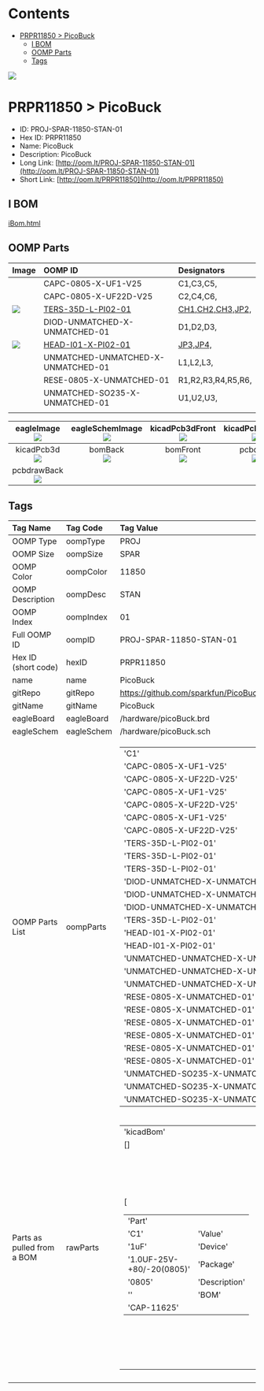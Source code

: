 



Contents
========

* [PRPR11850 > PicoBuck](#prpr11850--picobuck)
	* [I BOM](#i-bom)
	* [OOMP Parts](#oomp-parts)
	* [Tags](#tags)
  
![][im]
# PRPR11850 > PicoBuck

- ID: PROJ-SPAR-11850-STAN-01
- Hex ID: PRPR11850
- Name: PicoBuck
- Description: PicoBuck
- Long Link: [http://oom.lt/PROJ-SPAR-11850-STAN-01](http://oom.lt/PROJ-SPAR-11850-STAN-01)
- Short Link: [http://oom.lt/PRPR11850](http://oom.lt/PRPR11850)

## I BOM
  
[iBom.html](https://htmlpreview.github.io/?https://github.com/oomlout/oomlout_OOMP_projects/blob/main/PROJ/SPAR/11850/STAN/01ibom.html)
## OOMP Parts
  

|Image|OOMP ID|Designators|
| :--- | :--- | :--- |
|![]()|CAPC-0805-X-UF1-V25|C1,C3,C5,|
|![]()|CAPC-0805-X-UF22D-V25|C2,C4,C6,|
|[![](https://raw.githubusercontent.com/oomlout/oomlout_OOMP_parts_V2/TERS/35D/L/PI02/01/main/image_140.jpg)](https://github.com/oomlout/oomlout_OOMP_parts_V2/TERS/35D/L/PI02/01/tree/main/)|[TERS-35D-L-PI02-01](https://github.com/oomlout/oomlout_OOMP_parts_V2/TERS/35D/L/PI02/01/tree/main/)|[CH1,CH2,CH3,JP2,](https://github.com/oomlout/oomlout_OOMP_parts_V2/TERS/35D/L/PI02/01/tree/main/)|
|![]()|DIOD-UNMATCHED-X-UNMATCHED-01|D1,D2,D3,|
|[![](https://raw.githubusercontent.com/oomlout/oomlout_OOMP_parts_V2/HEAD/I01/X/PI02/01/main/image_140.jpg)](https://github.com/oomlout/oomlout_OOMP_parts_V2/HEAD/I01/X/PI02/01/tree/main/)|[HEAD-I01-X-PI02-01](https://github.com/oomlout/oomlout_OOMP_parts_V2/HEAD/I01/X/PI02/01/tree/main/)|[JP3,JP4,](https://github.com/oomlout/oomlout_OOMP_parts_V2/HEAD/I01/X/PI02/01/tree/main/)|
|![]()|UNMATCHED-UNMATCHED-X-UNMATCHED-01|L1,L2,L3,|
|![]()|RESE-0805-X-UNMATCHED-01|R1,R2,R3,R4,R5,R6,|
|![]()|UNMATCHED-SO235-X-UNMATCHED-01|U1,U2,U3,|
||||
  

|eagleImage<br>[![](https://raw.githubusercontent.com/oomlout/oomlout_OOMP_projects_V2/PROJ/SPAR/11850/STAN/01/main/eagleImage_140.png)](https://github.com/oomlout/oomlout_OOMP_projects_V2/PROJ/SPAR/11850/STAN/01/tree/main/eagleImage.png)|eagleSchemImage<br>[![](https://raw.githubusercontent.com/oomlout/oomlout_OOMP_projects_V2/PROJ/SPAR/11850/STAN/01/main/eagleSchemImage_140.png)](https://github.com/oomlout/oomlout_OOMP_projects_V2/PROJ/SPAR/11850/STAN/01/tree/main/eagleSchemImage.png)|kicadPcb3dFront<br>[![](https://raw.githubusercontent.com/oomlout/oomlout_OOMP_projects_V2/PROJ/SPAR/11850/STAN/01/main/kicadPcb3dFront_140.png)](https://github.com/oomlout/oomlout_OOMP_projects_V2/PROJ/SPAR/11850/STAN/01/tree/main/kicadPcb3dFront.png)|kicadPcb3dBack<br>[![](https://raw.githubusercontent.com/oomlout/oomlout_OOMP_projects_V2/PROJ/SPAR/11850/STAN/01/main/kicadPcb3dBack_140.png)](https://github.com/oomlout/oomlout_OOMP_projects_V2/PROJ/SPAR/11850/STAN/01/tree/main/kicadPcb3dBack.png)|
| :---: | :---: | :---: | :---: |
|kicadPcb3d<br>[![](https://raw.githubusercontent.com/oomlout/oomlout_OOMP_projects_V2/PROJ/SPAR/11850/STAN/01/main/kicadPcb3d_140.png)](https://github.com/oomlout/oomlout_OOMP_projects_V2/PROJ/SPAR/11850/STAN/01/tree/main/kicadPcb3d.png)|bomBack<br>[![](https://raw.githubusercontent.com/oomlout/oomlout_OOMP_projects_V2/PROJ/SPAR/11850/STAN/01/main/bomBack_140.png)](https://github.com/oomlout/oomlout_OOMP_projects_V2/PROJ/SPAR/11850/STAN/01/tree/main/bomBack.png)|bomFront<br>[![](https://raw.githubusercontent.com/oomlout/oomlout_OOMP_projects_V2/PROJ/SPAR/11850/STAN/01/main/bomFront_140.png)](https://github.com/oomlout/oomlout_OOMP_projects_V2/PROJ/SPAR/11850/STAN/01/tree/main/bomFront.png)|pcbdraw<br>[![](https://raw.githubusercontent.com/oomlout/oomlout_OOMP_projects_V2/PROJ/SPAR/11850/STAN/01/main/pcbdraw_140.png)](https://github.com/oomlout/oomlout_OOMP_projects_V2/PROJ/SPAR/11850/STAN/01/tree/main/pcbdraw.svg)|
|pcbdrawBack<br>[![](https://raw.githubusercontent.com/oomlout/oomlout_OOMP_projects_V2/PROJ/SPAR/11850/STAN/01/main/pcbdrawBack_140.png)](https://github.com/oomlout/oomlout_OOMP_projects_V2/PROJ/SPAR/11850/STAN/01/tree/main/pcbdrawBack.svg)||||

## Tags
  

|Tag Name|Tag Code|Tag Value|
| :--- | :--- | :--- |
|OOMP Type|oompType|PROJ|
|OOMP Size|oompSize|SPAR|
|OOMP Color|oompColor|11850|
|OOMP Description|oompDesc|STAN|
|OOMP Index|oompIndex|01|
|Full OOMP ID|oompID|PROJ-SPAR-11850-STAN-01|
|Hex ID (short code)|hexID|PRPR11850|
|name|name|PicoBuck|
|gitRepo|gitRepo|https://github.com/sparkfun/PicoBuck|
|gitName|gitName|PicoBuck|
|eagleBoard|eagleBoard|/hardware/picoBuck.brd|
|eagleSchem|eagleSchem|/hardware/picoBuck.sch|
|OOMP Parts List|oompParts|<table><tr><td>'C1'</td></tr><tr><td> 'CAPC-0805-X-UF1-V25'</td><td> 'C2'</td></tr><tr><td> 'CAPC-0805-X-UF22D-V25'</td><td> 'C3'</td></tr><tr><td> 'CAPC-0805-X-UF1-V25'</td><td> 'C4'</td></tr><tr><td> 'CAPC-0805-X-UF22D-V25'</td><td> 'C5'</td></tr><tr><td> 'CAPC-0805-X-UF1-V25'</td><td> 'C6'</td></tr><tr><td> 'CAPC-0805-X-UF22D-V25'</td><td> 'CH1'</td></tr><tr><td> 'TERS-35D-L-PI02-01'</td><td> 'CH2'</td></tr><tr><td> 'TERS-35D-L-PI02-01'</td><td> 'CH3'</td></tr><tr><td> 'TERS-35D-L-PI02-01'</td><td> 'D1'</td></tr><tr><td> 'DIOD-UNMATCHED-X-UNMATCHED-01'</td><td> 'D2'</td></tr><tr><td> 'DIOD-UNMATCHED-X-UNMATCHED-01'</td><td> 'D3'</td></tr><tr><td> 'DIOD-UNMATCHED-X-UNMATCHED-01'</td><td> 'JP2'</td></tr><tr><td> 'TERS-35D-L-PI02-01'</td><td> 'JP3'</td></tr><tr><td> 'HEAD-I01-X-PI02-01'</td><td> 'JP4'</td></tr><tr><td> 'HEAD-I01-X-PI02-01'</td><td> 'L1'</td></tr><tr><td> 'UNMATCHED-UNMATCHED-X-UNMATCHED-01'</td><td> 'L2'</td></tr><tr><td> 'UNMATCHED-UNMATCHED-X-UNMATCHED-01'</td><td> 'L3'</td></tr><tr><td> 'UNMATCHED-UNMATCHED-X-UNMATCHED-01'</td><td> 'R1'</td></tr><tr><td> 'RESE-0805-X-UNMATCHED-01'</td><td> 'R2'</td></tr><tr><td> 'RESE-0805-X-UNMATCHED-01'</td><td> 'R3'</td></tr><tr><td> 'RESE-0805-X-UNMATCHED-01'</td><td> 'R4'</td></tr><tr><td> 'RESE-0805-X-UNMATCHED-01'</td><td> 'R5'</td></tr><tr><td> 'RESE-0805-X-UNMATCHED-01'</td><td> 'R6'</td></tr><tr><td> 'RESE-0805-X-UNMATCHED-01'</td><td> 'U1'</td></tr><tr><td> 'UNMATCHED-SO235-X-UNMATCHED-01'</td><td> 'U2'</td></tr><tr><td> 'UNMATCHED-SO235-X-UNMATCHED-01'</td><td> 'U3'</td></tr><tr><td> 'UNMATCHED-SO235-X-UNMATCHED-01'</td></tr></table>|
|Parts as pulled from a BOM|rawParts|<table><tr><td>'kicadBom'</td></tr><tr><td> []</td><td> 'eagleBom'</td></tr><tr><td> [<table><tr><td>'Part'</td></tr><tr><td> 'C1'</td><td> 'Value'</td></tr><tr><td> '1uF'</td><td> 'Device'</td></tr><tr><td> '1.0UF-25V-+80/-20(0805)'</td><td> 'Package'</td></tr><tr><td> '0805'</td><td> 'Description'</td></tr><tr><td> ''</td><td> 'BOM'</td></tr><tr><td> 'CAP-11625'</td></tr></table></td><td> <table><tr><td>'Part'</td></tr><tr><td> 'C2'</td><td> 'Value'</td></tr><tr><td> '2.2uF'</td><td> 'Device'</td></tr><tr><td> '2.2UF-25V-+80/-20(0805)'</td><td> 'Package'</td></tr><tr><td> '0805'</td><td> 'Description'</td></tr><tr><td> ''</td><td> 'BOM'</td></tr><tr><td> 'CAP-11624'</td></tr></table></td><td> <table><tr><td>'Part'</td></tr><tr><td> 'C3'</td><td> 'Value'</td></tr><tr><td> '1uF'</td><td> 'Device'</td></tr><tr><td> '1.0UF-25V-+80/-20(0805)'</td><td> 'Package'</td></tr><tr><td> '0805'</td><td> 'Description'</td></tr><tr><td> ''</td><td> 'BOM'</td></tr><tr><td> 'CAP-11625'</td></tr></table></td><td> <table><tr><td>'Part'</td></tr><tr><td> 'C4'</td><td> 'Value'</td></tr><tr><td> '2.2uF'</td><td> 'Device'</td></tr><tr><td> '2.2UF-25V-+80/-20(0805)'</td><td> 'Package'</td></tr><tr><td> '0805'</td><td> 'Description'</td></tr><tr><td> ''</td><td> 'BOM'</td></tr><tr><td> 'CAP-11624'</td></tr></table></td><td> <table><tr><td>'Part'</td></tr><tr><td> 'C5'</td><td> 'Value'</td></tr><tr><td> '1uF'</td><td> 'Device'</td></tr><tr><td> '1.0UF-25V-+80/-20(0805)'</td><td> 'Package'</td></tr><tr><td> '0805'</td><td> 'Description'</td></tr><tr><td> ''</td><td> 'BOM'</td></tr><tr><td> 'CAP-11625'</td></tr></table></td><td> <table><tr><td>'Part'</td></tr><tr><td> 'C6'</td><td> 'Value'</td></tr><tr><td> '2.2uF'</td><td> 'Device'</td></tr><tr><td> '2.2UF-25V-+80/-20(0805)'</td><td> 'Package'</td></tr><tr><td> '0805'</td><td> 'Description'</td></tr><tr><td> ''</td><td> 'BOM'</td></tr><tr><td> 'CAP-11624'</td></tr></table></td><td> <table><tr><td>'Part'</td></tr><tr><td> 'CH1'</td><td> 'Value'</td></tr><tr><td> ''</td><td> 'Device'</td></tr><tr><td> 'CONN_023.5MM_LOCK'</td><td> 'Package'</td></tr><tr><td> 'SCREWTERMINAL-3.5MM-2_LOCK'</td><td> 'Description'</td></tr><tr><td> 'Multi connection point. Often used as Generic Header-pin footprint for 0.1 inch spaced/style header connections'</td><td> 'BOM'</td></tr><tr><td> 'CONN-08399'</td></tr></table></td><td> <table><tr><td>'Part'</td></tr><tr><td> 'CH2'</td><td> 'Value'</td></tr><tr><td> ''</td><td> 'Device'</td></tr><tr><td> 'CONN_023.5MM_LOCK'</td><td> 'Package'</td></tr><tr><td> 'SCREWTERMINAL-3.5MM-2_LOCK'</td><td> 'Description'</td></tr><tr><td> 'Multi connection point. Often used as Generic Header-pin footprint for 0.1 inch spaced/style header connections'</td><td> 'BOM'</td></tr><tr><td> 'CONN-08399'</td></tr></table></td><td> <table><tr><td>'Part'</td></tr><tr><td> 'CH3'</td><td> 'Value'</td></tr><tr><td> ''</td><td> 'Device'</td></tr><tr><td> 'CONN_023.5MM_LOCK'</td><td> 'Package'</td></tr><tr><td> 'SCREWTERMINAL-3.5MM-2_LOCK'</td><td> 'Description'</td></tr><tr><td> 'Multi connection point. Often used as Generic Header-pin footprint for 0.1 inch spaced/style header connections'</td><td> 'BOM'</td></tr><tr><td> 'CONN-08399'</td></tr></table></td><td> <table><tr><td>'Part'</td></tr><tr><td> 'D1'</td><td> 'Value'</td></tr><tr><td> 'MBRA140'</td><td> 'Device'</td></tr><tr><td> 'DIODE-SCHOTTKY-MBRA140'</td><td> 'Package'</td></tr><tr><td> 'SMA-DIODE'</td><td> 'Description'</td></tr><tr><td> 'Schottky diodes in SFEs production catalog'</td><td> 'BOM'</td></tr><tr><td> 'DIO-08053'</td></tr></table></td><td> <table><tr><td>'Part'</td></tr><tr><td> 'D2'</td><td> 'Value'</td></tr><tr><td> 'MBRA140'</td><td> 'Device'</td></tr><tr><td> 'DIODE-SCHOTTKY-MBRA140'</td><td> 'Package'</td></tr><tr><td> 'SMA-DIODE'</td><td> 'Description'</td></tr><tr><td> 'Schottky diodes in SFEs production catalog'</td><td> 'BOM'</td></tr><tr><td> 'DIO-08053'</td></tr></table></td><td> <table><tr><td>'Part'</td></tr><tr><td> 'D3'</td><td> 'Value'</td></tr><tr><td> 'MBRA140'</td><td> 'Device'</td></tr><tr><td> 'DIODE-SCHOTTKY-MBRA140'</td><td> 'Package'</td></tr><tr><td> 'SMA-DIODE'</td><td> 'Description'</td></tr><tr><td> 'Schottky diodes in SFEs production catalog'</td><td> 'BOM'</td></tr><tr><td> 'DIO-08053'</td></tr></table></td><td> <table><tr><td>'Part'</td></tr><tr><td> 'FID1'</td><td> 'Value'</td></tr><tr><td> 'FIDUCIALUFIDUCIAL'</td><td> 'Device'</td></tr><tr><td> 'FIDUCIALUFIDUCIAL'</td><td> 'Package'</td></tr><tr><td> 'MICRO-FIDUCIAL'</td><td> 'Description'</td></tr><tr><td> 'Fiducial Alignment Points'</td><td> 'BOM'</td></tr><tr><td> ''</td></tr></table></td><td> <table><tr><td>'Part'</td></tr><tr><td> 'FID2'</td><td> 'Value'</td></tr><tr><td> 'FIDUCIALUFIDUCIAL'</td><td> 'Device'</td></tr><tr><td> 'FIDUCIALUFIDUCIAL'</td><td> 'Package'</td></tr><tr><td> 'MICRO-FIDUCIAL'</td><td> 'Description'</td></tr><tr><td> 'Fiducial Alignment Points'</td><td> 'BOM'</td></tr><tr><td> ''</td></tr></table></td><td> <table><tr><td>'Part'</td></tr><tr><td> 'FRAME1'</td><td> 'Value'</td></tr><tr><td> 'FRAME-LETTER'</td><td> 'Device'</td></tr><tr><td> 'FRAME-LETTER'</td><td> 'Package'</td></tr><tr><td> 'CREATIVE_COMMONS'</td><td> 'Description'</td></tr><tr><td> 'Schematic Frame'</td><td> 'BOM'</td></tr><tr><td> ''</td></tr></table></td><td> <table><tr><td>'Part'</td></tr><tr><td> 'JP2'</td><td> 'Value'</td></tr><tr><td> ''</td><td> 'Device'</td></tr><tr><td> 'CONN_023.5MM_LOCK'</td><td> 'Package'</td></tr><tr><td> 'SCREWTERMINAL-3.5MM-2_LOCK'</td><td> 'Description'</td></tr><tr><td> 'Multi connection point. Often used as Generic Header-pin footprint for 0.1 inch spaced/style header connections'</td><td> 'BOM'</td></tr><tr><td> 'CONN-08399'</td></tr></table></td><td> <table><tr><td>'Part'</td></tr><tr><td> 'JP3'</td><td> 'Value'</td></tr><tr><td> 'M022.54MM_SCREWTERM'</td><td> 'Device'</td></tr><tr><td> 'M022.54MM_SCREWTERM'</td><td> 'Package'</td></tr><tr><td> '1X02_2.54_SCREWTERM@1'</td><td> 'Description'</td></tr><tr><td> 'Standard 2-pin 0.1 header. Use with'</td><td> 'BOM'</td></tr><tr><td> ''</td></tr></table></td><td> <table><tr><td>'Part'</td></tr><tr><td> 'JP4'</td><td> 'Value'</td></tr><tr><td> 'M022.54MM_SCREWTERM'</td><td> 'Device'</td></tr><tr><td> 'M022.54MM_SCREWTERM'</td><td> 'Package'</td></tr><tr><td> '1X02_2.54_SCREWTERM@1'</td><td> 'Description'</td></tr><tr><td> 'Standard 2-pin 0.1 header. Use with'</td><td> 'BOM'</td></tr><tr><td> ''</td></tr></table></td><td> <table><tr><td>'Part'</td></tr><tr><td> 'L1'</td><td> 'Value'</td></tr><tr><td> '33µH/±20%/1.4A'</td><td> 'Device'</td></tr><tr><td> 'INDUCTOR-SRN6045-33UH'</td><td> 'Package'</td></tr><tr><td> 'SRN6045'</td><td> 'Description'</td></tr><tr><td> 'Inductors'</td><td> 'BOM'</td></tr><tr><td> 'NDUC-11627'</td></tr></table></td><td> <table><tr><td>'Part'</td></tr><tr><td> 'L2'</td><td> 'Value'</td></tr><tr><td> '33µH/±20%/1.4A'</td><td> 'Device'</td></tr><tr><td> 'INDUCTOR-SRN6045-33UH'</td><td> 'Package'</td></tr><tr><td> 'SRN6045'</td><td> 'Description'</td></tr><tr><td> 'Inductors'</td><td> 'BOM'</td></tr><tr><td> 'NDUC-11627'</td></tr></table></td><td> <table><tr><td>'Part'</td></tr><tr><td> 'L3'</td><td> 'Value'</td></tr><tr><td> '33µH/±20%/1.4A'</td><td> 'Device'</td></tr><tr><td> 'INDUCTOR-SRN6045-33UH'</td><td> 'Package'</td></tr><tr><td> 'SRN6045'</td><td> 'Description'</td></tr><tr><td> 'Inductors'</td><td> 'BOM'</td></tr><tr><td> 'NDUC-11627'</td></tr></table></td><td> <table><tr><td>'Part'</td></tr><tr><td> 'LOGO1'</td><td> 'Value'</td></tr><tr><td> 'OSHW-LOGOS'</td><td> 'Device'</td></tr><tr><td> 'OSHW-LOGOS'</td><td> 'Package'</td></tr><tr><td> 'OSHW-LOGO-S'</td><td> 'Description'</td></tr><tr><td> 'Open Source Hardware Logo This logo indicates the piece of hardware it is found on incorporates a OSHW license and/or adheres to the definition of open source hardware found here</td></tr><tr><td> http</td></tr><tr><td>//freedomdefined.org/OSHW'</td><td> 'BOM'</td></tr><tr><td> ''</td></tr></table></td><td> <table><tr><td>'Part'</td></tr><tr><td> 'LOGO2'</td><td> 'Value'</td></tr><tr><td> 'LOGO-SFENEW'</td><td> 'Device'</td></tr><tr><td> 'LOGO-SFENEW'</td><td> 'Package'</td></tr><tr><td> 'SFE-NEW-WEBLOGO'</td><td> 'Description'</td></tr><tr><td> 'Spark Fun Electronics PCB Logo'</td><td> 'BOM'</td></tr><tr><td> ''</td></tr></table></td><td> <table><tr><td>'Part'</td></tr><tr><td> 'R1'</td><td> 'Value'</td></tr><tr><td> '0.3R'</td><td> 'Device'</td></tr><tr><td> '0.3OHM-1/8W-1%(0805)'</td><td> 'Package'</td></tr><tr><td> '0805'</td><td> 'Description'</td></tr><tr><td> ''</td><td> 'BOM'</td></tr><tr><td> 'RES-11622'</td></tr></table></td><td> <table><tr><td>'Part'</td></tr><tr><td> 'R2'</td><td> 'Value'</td></tr><tr><td> '0.3R'</td><td> 'Device'</td></tr><tr><td> '0.3OHM-1/8W-1%(0805)'</td><td> 'Package'</td></tr><tr><td> '0805'</td><td> 'Description'</td></tr><tr><td> ''</td><td> 'BOM'</td></tr><tr><td> 'RES-11622'</td></tr></table></td><td> <table><tr><td>'Part'</td></tr><tr><td> 'R3'</td><td> 'Value'</td></tr><tr><td> '0.3R'</td><td> 'Device'</td></tr><tr><td> '0.3OHM-1/8W-1%(0805)'</td><td> 'Package'</td></tr><tr><td> '0805'</td><td> 'Description'</td></tr><tr><td> ''</td><td> 'BOM'</td></tr><tr><td> 'RES-11622'</td></tr></table></td><td> <table><tr><td>'Part'</td></tr><tr><td> 'R4'</td><td> 'Value'</td></tr><tr><td> '0.3R'</td><td> 'Device'</td></tr><tr><td> '0.3OHM-1/8W-1%(0805)'</td><td> 'Package'</td></tr><tr><td> '0805'</td><td> 'Description'</td></tr><tr><td> ''</td><td> 'BOM'</td></tr><tr><td> 'RES-11622'</td></tr></table></td><td> <table><tr><td>'Part'</td></tr><tr><td> 'R5'</td><td> 'Value'</td></tr><tr><td> '0.3R'</td><td> 'Device'</td></tr><tr><td> '0.3OHM-1/8W-1%(0805)'</td><td> 'Package'</td></tr><tr><td> '0805'</td><td> 'Description'</td></tr><tr><td> ''</td><td> 'BOM'</td></tr><tr><td> 'RES-11622'</td></tr></table></td><td> <table><tr><td>'Part'</td></tr><tr><td> 'R6'</td><td> 'Value'</td></tr><tr><td> '0.3R'</td><td> 'Device'</td></tr><tr><td> '0.3OHM-1/8W-1%(0805)'</td><td> 'Package'</td></tr><tr><td> '0805'</td><td> 'Description'</td></tr><tr><td> ''</td><td> 'BOM'</td></tr><tr><td> 'RES-11622'</td></tr></table></td><td> <table><tr><td>'Part'</td></tr><tr><td> 'SJ1'</td><td> 'Value'</td></tr><tr><td> 'JUMPER-SMT_2_NO_NO-SILK'</td><td> 'Device'</td></tr><tr><td> 'JUMPER-SMT_2_NO_NO-SILK'</td><td> 'Package'</td></tr><tr><td> 'SMT-JUMPER_2_NO_NO-SILK'</td><td> 'Description'</td></tr><tr><td> 'Normally open jumper'</td><td> 'BOM'</td></tr><tr><td> ''</td></tr></table></td><td> <table><tr><td>'Part'</td></tr><tr><td> 'SJ2'</td><td> 'Value'</td></tr><tr><td> 'JUMPER-SMT_2_NO_NO-SILK'</td><td> 'Device'</td></tr><tr><td> 'JUMPER-SMT_2_NO_NO-SILK'</td><td> 'Package'</td></tr><tr><td> 'SMT-JUMPER_2_NO_NO-SILK'</td><td> 'Description'</td></tr><tr><td> 'Normally open jumper'</td><td> 'BOM'</td></tr><tr><td> ''</td></tr></table></td><td> <table><tr><td>'Part'</td></tr><tr><td> 'SJ3'</td><td> 'Value'</td></tr><tr><td> 'JUMPER-SMT_2_NO_NO-SILK'</td><td> 'Device'</td></tr><tr><td> 'JUMPER-SMT_2_NO_NO-SILK'</td><td> 'Package'</td></tr><tr><td> 'SMT-JUMPER_2_NO_NO-SILK'</td><td> 'Description'</td></tr><tr><td> 'Normally open jumper'</td><td> 'BOM'</td></tr><tr><td> ''</td></tr></table></td><td> <table><tr><td>'Part'</td></tr><tr><td> 'STANDOFF1'</td><td> 'Value'</td></tr><tr><td> 'STAND-OFF'</td><td> 'Device'</td></tr><tr><td> 'STAND-OFF'</td><td> 'Package'</td></tr><tr><td> 'STAND-OFF'</td><td> 'Description'</td></tr><tr><td> '#4 Stand Off'</td><td> 'BOM'</td></tr><tr><td> ''</td></tr></table></td><td> <table><tr><td>'Part'</td></tr><tr><td> 'STANDOFF2'</td><td> 'Value'</td></tr><tr><td> 'STAND-OFF'</td><td> 'Device'</td></tr><tr><td> 'STAND-OFF'</td><td> 'Package'</td></tr><tr><td> 'STAND-OFF'</td><td> 'Description'</td></tr><tr><td> '#4 Stand Off'</td><td> 'BOM'</td></tr><tr><td> ''</td></tr></table></td><td> <table><tr><td>'Part'</td></tr><tr><td> 'U1'</td><td> 'Value'</td></tr><tr><td> 'AL8860'</td><td> 'Device'</td></tr><tr><td> 'AL8860SOT23'</td><td> 'Package'</td></tr><tr><td> 'SOT23-5'</td><td> 'Description'</td></tr><tr><td> 'The AL8860 is a buck LED driver thats used on the PicoBuck and FemtoBuck products. Its a replacement for the AL8805 which has gone EOL.'</td><td> 'BOM'</td></tr><tr><td> 'IC-16593'</td></tr></table></td><td> <table><tr><td>'Part'</td></tr><tr><td> 'U2'</td><td> 'Value'</td></tr><tr><td> 'AL8860'</td><td> 'Device'</td></tr><tr><td> 'AL8860SOT23'</td><td> 'Package'</td></tr><tr><td> 'SOT23-5'</td><td> 'Description'</td></tr><tr><td> 'The AL8860 is a buck LED driver thats used on the PicoBuck and FemtoBuck products. Its a replacement for the AL8805 which has gone EOL.'</td><td> 'BOM'</td></tr><tr><td> 'IC-16593'</td></tr></table></td><td> <table><tr><td>'Part'</td></tr><tr><td> 'U3'</td><td> 'Value'</td></tr><tr><td> 'AL8860'</td><td> 'Device'</td></tr><tr><td> 'AL8860SOT23'</td><td> 'Package'</td></tr><tr><td> 'SOT23-5'</td><td> 'Description'</td></tr><tr><td> 'The AL8860 is a buck LED driver thats used on the PicoBuck and FemtoBuck products. Its a replacement for the AL8805 which has gone EOL.'</td><td> 'BOM'</td></tr><tr><td> 'IC-16593'</td></tr></table>]</td></tr></table>|
||||



[im]: kicadPcb3d_450.png
